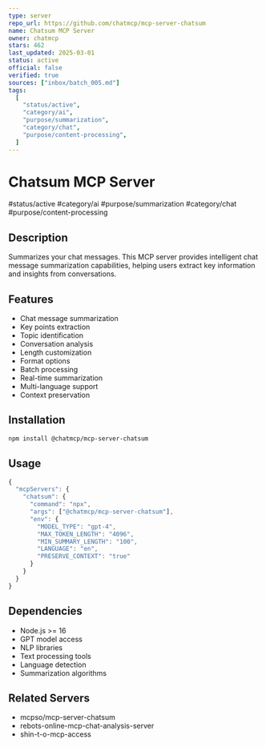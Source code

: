```yaml
---
type: server
repo_url: https://github.com/chatmcp/mcp-server-chatsum
name: Chatsum MCP Server
owner: chatmcp
stars: 462
last_updated: 2025-03-01
status: active
official: false
verified: true
sources: ["inbox/batch_005.md"]
tags:
  [
    "status/active",
    "category/ai",
    "purpose/summarization",
    "category/chat",
    "purpose/content-processing",
  ]
---
```


# Chatsum MCP Server

#status/active #category/ai #purpose/summarization #category/chat #purpose/content-processing

## Description

Summarizes your chat messages. This MCP server provides intelligent chat message summarization capabilities, helping users extract key information and insights from conversations.

## Features

- Chat message summarization
- Key points extraction
- Topic identification
- Conversation analysis
- Length customization
- Format options
- Batch processing
- Real-time summarization
- Multi-language support
- Context preservation

## Installation

```bash
npm install @chatmcp/mcp-server-chatsum
```

## Usage

```javascript
{
  "mcpServers": {
    "chatsum": {
      "command": "npx",
      "args": ["@chatmcp/mcp-server-chatsum"],
      "env": {
        "MODEL_TYPE": "gpt-4",
        "MAX_TOKEN_LENGTH": "4096",
        "MIN_SUMMARY_LENGTH": "100",
        "LANGUAGE": "en",
        "PRESERVE_CONTEXT": "true"
      }
    }
  }
}
```

## Dependencies

- Node.js >= 16
- GPT model access
- NLP libraries
- Text processing tools
- Language detection
- Summarization algorithms

## Related Servers

- mcpso/mcp-server-chatsum
- rebots-online-mcp-chat-analysis-server
- shin-t-o-mcp-access

